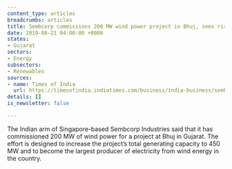 ```yaml
---
content_type: articles
breadcrumbs: articles
title: Sembcorp commissions 200 MW wind power project in Bhuj, sees rise in profitability
date: 2019-08-21 04:00:00 +0000
states:
- Gujarat
sectors:
- Energy
subsectors:
- Renewables
sources:
- name: Times of India
  url: https://timesofindia.indiatimes.com/business/india-business/sembcorp-commissions-200-mw-wind-power-project-in-bhuj-sees-rise-in-profitability/articleshowprint/70700660.cms
details: []
is_newsletter: false

---
```

The Indian arm of Singapore-based Sembcorp Industries said that it has commissioned 200 MW of wind power for a project at Bhuj in Gujarat. The effort is designed to increase the project’s total generating capacity to 450 MW and to become the largest producer of electricity from wind energy in the country.
